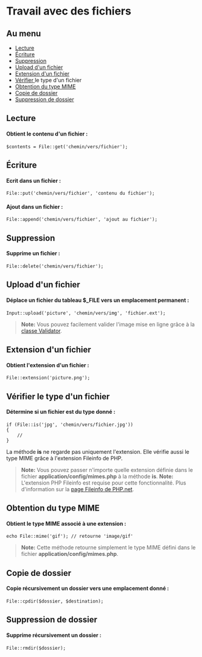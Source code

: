 # Travail avec des fichiers

## Au menu

- [Lecture](#get)
- [Écriture](#put)
- [Suppression](#delete)
- [Upload d'un fichier](#upload)
- [Extension d'un fichier](#ext)
- [Vérifier ](#is)le type d'un fichier
- [Obtention du type MIME](#mime)
- [Copie de dossier](#cpdir)
- [Suppression de dossier](#rmdir)

<a name="get"></a>
## Lecture

#### Obtient le contenu d'un fichier :

	$contents = File::get('chemin/vers/fichier');

<a name="put"></a>
## Écriture

#### Ecrit dans un fichier :

	File::put('chemin/vers/fichier', 'contenu du fichier');

#### Ajout dans un fichier :

	File::append('chemin/vers/fichier', 'ajout au fichier');

<a name="delete"></a>
## Suppression

#### Supprime un fichier :

	File::delete('chemin/vers/fichier');

<a name="upload"></a>
## Upload d'un fichier

#### Déplace un fichier du tableau $_FILE vers un emplacement permanent :

	Input::upload('picture', 'chemin/vers/img', 'fichier.ext');

> **Note:** Vous pouvez facilement valider l'image mise en ligne grâce à la [classe Validator](/guides/v3/validation).

<a name="ext"></a>
## Extension d'un fichier

#### Obtient l'extension d'un fichier :

	File::extension('picture.png');

<a name="is"></a>
## Vérifier le type d'un fichier

#### Détermine si un fichier est du type donné :

	if (File::is('jpg', 'chemin/vers/fichier.jpg'))
	{
		//
	}

La méthode **is** ne regarde pas uniquement l'extension. Elle vérifie aussi le type MIME grâce à l'extension Fileinfo de PHP.

> **Note:** Vous pouvez passer n'importe quelle extension définie dans le fichier **application/config/mimes.php** à la méthode **is**.
> **Note:** L'extension PHP Fileinfo est requise pour cette fonctionnalité. Plus d'information sur la [page Fileinfo de PHP.net](http://php.net/manual/fr/book.fileinfo.php).

<a name="mime"></a>
## Obtention du type MIME

#### Obtient le type MIME associé à une extension :

	echo File::mime('gif'); // retourne 'image/gif'

> **Note:** Cette méthode retourne simplement le type MIME défini dans le fichier **application/config/mimes.php**.

<a name="cpdir"></a>
## Copie de dossier

#### Copie récursivement un dossier vers une emplacement donné :

	File::cpdir($dossier, $destination);

<a name="rmdir"></a>
## Suppression de dossier

#### Supprime récursivement un dossier :

	File::rmdir($dossier);